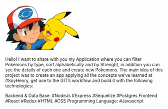 <p align="left">
  <img height="150" src="./pokemon.png" />
</p>

Hello! I want to share with you my Application where you can filter Pokemons by type, sort alphabetically and by Strenght, in addition you can see the details of each one and create new Pokemons. The main idea of this project was to create an app applying all the concepts we’ve learned at #SoyHenry, get use to the GIT’s workflow and build it with the following technologies:

Backend & Data Base:
#NodeJs
#Express
#Sequelize
#Postgres
Frontend
#React 
#Redux
#HTML
#CSS
Programming Language:
#Javascript
